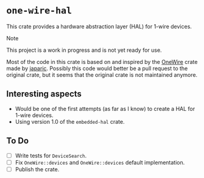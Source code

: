 # `one-wire-hal`

This crate provides a hardware abstraction layer (HAL) for 1-wire devices.

> [!NOTE]
> This project is a work in progress and is not yet ready for use.

Most of the code in this crate is based on and inspired by the [OneWire](https://github.com/fuchsnj/one-wire-bus) crate
made by [japaric](https://github.com/fuchsnj).
Possibly this code would better be a pull request to the original crate, but it seems that the original crate is not
maintained anymore.

## Interesting aspects
- Would be one of the first attempts (as far as I know) to create a HAL for 1-wire devices.
- Using version 1.0 of the `embedded-hal` crate.

## To Do
- [ ] Write tests for `DeviceSearch`.
- [ ] Fix `OneWire::devices` and `OneWire::devices` default implementation.
- [ ] Publish the crate.
